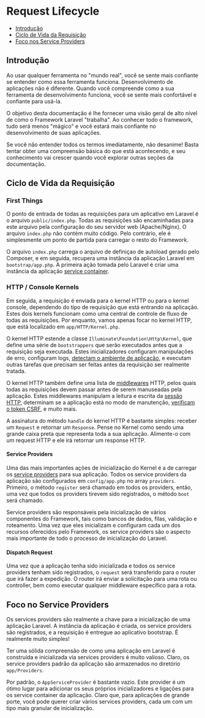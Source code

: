 # Request Lifecycle

- [Introdução](#introducao)
- [Ciclo de Vida da Requisição](#ciclo-de-vida)
- [Foco nos Service Providers](#foco-no-service-providers)

<a name="introducao"></a>
## Introdução

Ao usar qualquer ferramenta no "mundo real", você se sente mais confiante se entender como essa ferramenta funciona. Desenvolvimento de aplicações não é diferente. Quando você compreende como a sua ferramenta de desenvolvimento funciona, você se sente mais confortável e confiante para usá-la.

O objetivo desta documentação é lhe fornecer uma visão geral de alto nível de como o Framework Laravel "trabalha". Ao conhecer todo o framework, tudo será menos "mágico" e você estará mais confiante no desenvolvimento de suas aplicações.

Se você não entender todos os termos imediatamente, não desanime! Basta tentar obter uma compreensão básica do que está acontecendo, e seu conhecimento vai crescer quando você explorar outras seções da documentação.

<a name="ciclo-de-vida"></a>
## Ciclo de Vida da Requisição

### First Things

O ponto de entrada de todas as requisições para um aplicativo em Laravel é o arquivo `public/index.php`. Todas as requisições são encaminhadas para este arquivo pela configuração do seu servidor web (Apache/Nginx). O arquivo `index.php` não contém muito código. Pelo contrário, ele é simplesmente um ponto de partida para carregar o resto do Framework.

O arquivo `index.php` carrega o arquivo de definiçao de autoload gerado pelo Composer, e em seguida, recupera uma instância da aplicação Laravel em `bootstrap/app.php`. A primeira ação tomada pelo Laravel é criar uma instância da aplicação  [service container](/docs/{{version}}/container).

### HTTP / Console Kernels

Em seguida, a requisição é enviada para o kernel HTTP ou para o kernel console, dependendo do tipo de requisição que está entrando na aplicação. Estes dois kernels funcionam como uma central de controle de fluxo de todas as requisições. Por enquanto, vamos apenas focar no kernel HTTP, que está localizado em `app/HTTP/Kernel.php`.

O kernel HTTP estende a classe `Illuminate\Foundation\Http\Kernel`, que define uma série de `bootstrappers` que serão executados antes que a requisição seja executada. Estes inicializadores configuram manipulações de erro, configuram logs, [detectam o ambiente de aplicação](/docs/{{version}}/installation#environment-configuration), e executam outras tarefas que precisam ser feitas antes da requisição ser realmente tratada.

O kernel HTTP também define uma lista de [middlewares](/docs/{{version}}/middleware) HTTP, pelos quais todas as requisições devem passar antes de serem manuseadas pela aplicação. Estes middlewares manipulam a leitura e escrita da [sessão HTTP](/docs/{{version}}/session), determinam se a aplicação está no modo de manutenção, [verificam o token CSRF](/docs/{{version}}/routing#csrf-protection), e muito mais.

A assinatura do método `handle` do kernel HTTP é bastante simples: receber um `Request` e retornar um `Response`. Pense no Kernel como sendo uma grande caixa preta que representa toda a sua aplicação. Alimente-o com um request HTTP e ele irá retornar um response HTTP.

#### Service Providers

Uma das mais importantes ações de inicialização do Kernel é a de carregar os [service providers](/docs/{{version}}/providers) para sua aplicação. Todos os service providers da aplicação são configurados em `config/app.php` no array `providers`. Primeiro, o método `register` será chamado em todos os providers, então, uma vez que todos os providers tirevem sido registrados, o método `boot` será chamado.

Service providers são responsáveis pela inicialização de vários componentes do Framework, tais como bancos de dados, filas, validação e roteamento. Uma vez que eles inicializam e configuram cada um dos recursos oferecidos pelo Framework, os service providers são o aspecto mais importante de todo o processo de inicialização do Laravel.

#### Dispatch Request

Uma vez que a aplicação tenha sido inicializada e todos os service providers tenham sido registrados, o `request` será transferido para o router que irá fazer a expedição. O router irá enviar a solicitação para uma rota ou controller, bem como executar qualquer middleware específico para a rota.

<a name="foco-no-service-providers"></a>
## Foco no Service Providers

Os services providers são realmente a chave para a inicialização de uma aplicação Laravel. A instância da aplicação é criada, os service providers são registrados, e a requisição é entregue ao aplicativo bootstrap. É realmente muito simples!

Ter uma sólida compreensão de como uma aplicação em Laravel é construída e inicializada via services providers é muito valioso. Claro, os service providers padrão da aplicação são armazenados no diretório `app/Providers`.

Por padrão, o `AppServiceProvider` é bastante vazio. Este provider é um ótimo lugar para adicionar os seus próprios inicializadores e ligações para os service container da aplicação. Claro que, para aplicações de grande porte, você pode querer criar vários services providers, cada um com um tipo mais granular de inicialização.
